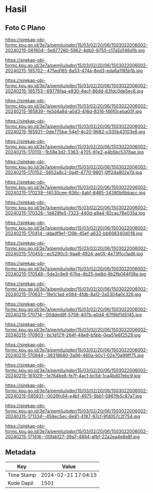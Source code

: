 # Hasil

## Foto C Plano

https://sirekap-obj-formc.kpu.go.id/3e7a/pemilu/pdpr/15/03/02/20/06/1503022006002-20240215-081804--5e977260-5962-4db0-8755-c17a5d146d1b.jpg

https://sirekap-obj-formc.kpu.go.id/3e7a/pemilu/pdpr/15/03/02/20/06/1503022006002-20240215-165702--475ed165-8a53-474a-8ed3-eda6a1185b1b.jpg

https://sirekap-obj-formc.kpu.go.id/3e7a/pemilu/pdpr/15/03/02/20/06/1503022006002-20240215-165753--69776faa-e830-4ecf-86dd-83fdc0de5ec6.jpg

https://sirekap-obj-formc.kpu.go.id/3e7a/pemilu/pdpr/15/03/02/20/06/1503022006002-20240215-165839--fe5d4a84-a043-416d-8316-f46f0ceba05f.jpg

https://sirekap-obj-formc.kpu.go.id/3e7a/pemilu/pdpr/15/03/02/20/06/1503022006002-20240215-165921--0de775ba-54e1-4c20-9682-c035b43103e8.jpg

https://sirekap-obj-formc.kpu.go.id/3e7a/pemilu/pdpr/15/03/02/20/06/1503022006002-20240215-170110--1b58e3d2-3363-4705-81e2-e4b5bc5378ae.jpg

https://sirekap-obj-formc.kpu.go.id/3e7a/pemilu/pdpr/15/03/02/20/06/1503022006002-20240215-170152--5652a8c2-0a4f-4770-9801-0ff24a802e7d.jpg

https://sirekap-obj-formc.kpu.go.id/3e7a/pemilu/pdpr/15/03/02/20/06/1503022006002-20240215-170239--f4530cee-636c-4abf-8465-34380b6bbacc.jpg

https://sirekap-obj-formc.kpu.go.id/3e7a/pemilu/pdpr/15/03/02/20/06/1503022006002-20240215-170326--1d429fe5-7323-440d-a9a4-82cac78e035a.jpg

https://sirekap-obj-formc.kpu.go.id/3e7a/pemilu/pdpr/15/03/02/20/06/1503022006002-20240215-170414--ddadf9e1-139b-45ef-a632-bb668340d018.jpg

https://sirekap-obj-formc.kpu.go.id/3e7a/pemilu/pdpr/15/03/02/20/06/1503022006002-20240215-170455--ec5290c5-9aa8-4924-ae05-4e73ffcc1ad6.jpg

https://sirekap-obj-formc.kpu.go.id/3e7a/pemilu/pdpr/15/03/02/20/06/1503022006002-20240215-170548--5de2c9e9-67be-4b25-be8d-6b2fb044f08e.jpg

https://sirekap-obj-formc.kpu.go.id/3e7a/pemilu/pdpr/15/03/02/20/06/1503022006002-20240215-170631--19e1c1ad-e584-4fdb-8a12-2a5304a0c326.jpg

https://sirekap-obj-formc.kpu.go.id/3e7a/pemilu/pdpr/15/03/02/20/06/1503022006002-20240215-170714--00dded9f-5708-407b-a0d4-87f9bf1d5145.jpg

https://sirekap-obj-formc.kpu.go.id/3e7a/pemilu/pdpr/15/03/02/20/06/1503022006002-20240215-170903--bc1d121f-264f-48e9-b5bb-0ea51e6f2529.jpg

https://sirekap-obj-formc.kpu.go.id/3e7a/pemilu/pdpr/15/03/02/20/06/1503022006002-20240215-170944--36318680-3a96-460a-b0c1-02e70a99ff75.jpg

https://sirekap-obj-formc.kpu.go.id/3e7a/pemilu/pdpr/15/03/02/20/06/1503022006002-20240215-161029--1e764be8-fe7f-4ac1-bc5d-1ca4bd07ebc9.jpg

https://sirekap-obj-formc.kpu.go.id/3e7a/pemilu/pdpr/15/03/02/20/06/1503022006002-20240215-085931--0026fc64-e4bf-4975-9bb1-0861fb5c87a7.jpg

https://sirekap-obj-formc.kpu.go.id/3e7a/pemilu/pdpr/15/03/02/20/06/1503022006002-20240215-171334--458ec5ec-6e81-4187-97cf-9fd057c2f754.jpg

https://sirekap-obj-formc.kpu.go.id/3e7a/pemilu/pdpr/15/03/02/20/06/1503022006002-20240215-171416--00fab127-39a7-4894-afbf-22a2ea4e8e8f.jpg


## Metadata

| Key        | Value               |
| ---------- | ------------------- |
| Time Stamp | 2024-02-21 17:04:15 |
| Kode Dapil | 1501                |



